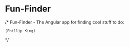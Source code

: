 Fun-Finder
==========
/*
	Fun-Finder - The Angular app for finding cool stuff to do:
	
	(Phillip King)
	
*/
